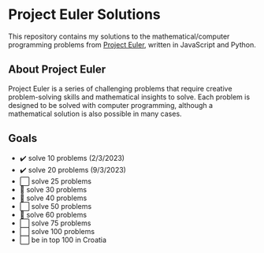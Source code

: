 # Project Euler Solutions

This repository contains my solutions to the mathematical/computer programming problems from [Project Euler](https://projecteuler.net/), written in JavaScript and Python.

## About Project Euler

Project Euler is a series of challenging problems that require creative problem-solving skills and mathematical insights to solve. Each problem is designed to be solved with computer programming, although a mathematical solution is also possible in many cases.

## Goals

- :heavy_check_mark: solve 10 problems (2/3/2023)
- :heavy_check_mark: solve 20 problems (9/3/2023)
- :white_large_square: solve 25 problems
- :white_square_button: solve 30 problems
- :white_square_button: solve 40 problems
- :white_large_square: solve 50 problems
- :white_square_button: solve 60 problems
- :white_large_square: solve 75 problems
- :white_large_square: solve 100 problems
- :white_large_square: be in top 100 in Croatia
